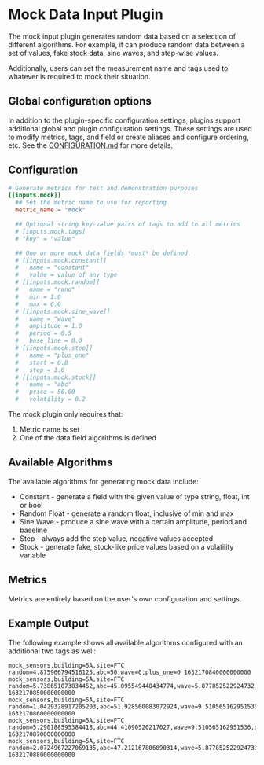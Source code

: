 # Mock Data Input Plugin

The mock input plugin generates random data based on a selection of different
algorithms. For example, it can produce random data between a set of values,
fake stock data, sine waves, and step-wise values.

Additionally, users can set the measurement name and tags used to whatever is
required to mock their situation.

## Global configuration options <!-- @/docs/includes/plugin_config.md -->

In addition to the plugin-specific configuration settings, plugins support
additional global and plugin configuration settings. These settings are used to
modify metrics, tags, and field or create aliases and configure ordering, etc.
See the [CONFIGURATION.md][CONFIGURATION.md] for more details.

[CONFIGURATION.md]: ../../../docs/CONFIGURATION.md#plugins

## Configuration

```toml @sample.conf
# Generate metrics for test and demonstration purposes
[[inputs.mock]]
  ## Set the metric name to use for reporting
  metric_name = "mock"

  ## Optional string key-value pairs of tags to add to all metrics
  # [inputs.mock.tags]
  # "key" = "value"

  ## One or more mock data fields *must* be defined.
  # [[inputs.mock.constant]]
  #   name = "constant"
  #   value = value_of_any_type
  # [[inputs.mock.random]]
  #   name = "rand"
  #   min = 1.0
  #   max = 6.0
  # [[inputs.mock.sine_wave]]
  #   name = "wave"
  #   amplitude = 1.0
  #   period = 0.5
  #   base_line = 0.0
  # [[inputs.mock.step]]
  #   name = "plus_one"
  #   start = 0.0
  #   step = 1.0
  # [[inputs.mock.stock]]
  #   name = "abc"
  #   price = 50.00
  #   volatility = 0.2
```

The mock plugin only requires that:

1) Metric name is set
2) One of the data field algorithms is defined

## Available Algorithms

The available algorithms for generating mock data include:

* Constant - generate a field with the given value of type string, float, int
  or bool
* Random Float - generate a random float, inclusive of min and max
* Sine Wave - produce a sine wave with a certain amplitude, period and baseline
* Step - always add the step value, negative values accepted
* Stock - generate fake, stock-like price values based on a volatility variable

## Metrics

Metrics are entirely based on the user's own configuration and settings.

## Example Output

The following example shows all available algorithms configured with an
additional two tags as well:

```text
mock_sensors,building=5A,site=FTC random=4.875966794516125,abc=50,wave=0,plus_one=0 1632170840000000000
mock_sensors,building=5A,site=FTC random=5.738651873834452,abc=45.095549448434774,wave=5.877852522924732,plus_one=1 1632170850000000000
mock_sensors,building=5A,site=FTC random=1.0429328917205203,abc=51.928560083072924,wave=9.510565162951535,plus_one=2 1632170860000000000
mock_sensors,building=5A,site=FTC random=5.290188595384418,abc=44.41090520217027,wave=9.510565162951536,plus_one=3 1632170870000000000
mock_sensors,building=5A,site=FTC random=2.0724967227069135,abc=47.212167806890314,wave=5.877852522924733,plus_one=4 1632170880000000000
```
